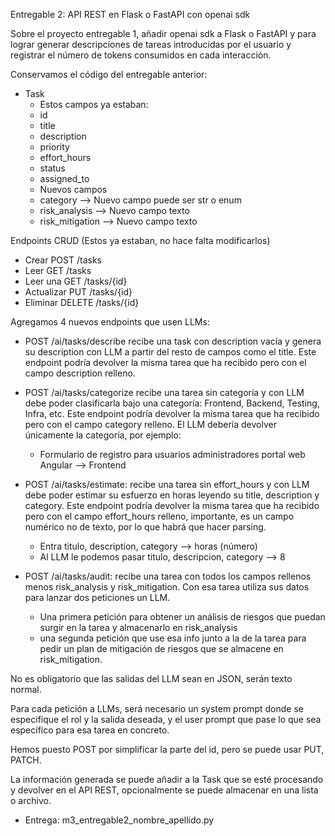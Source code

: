 
Entregable 2: API REST en Flask o FastAPI con openai sdk

Sobre el proyecto entregable 1, añadir openai sdk a Flask o FastAPI y para lograr generar descripciones de tareas introducidas por el usuario y registrar el número de tokens consumidos en cada interacción.

Conservamos el código del entregable anterior:

* Task
    * Estos campos ya estaban:
    * id 
    * title
    * description
    * priority
    * effort_hours
    * status
    * assigned_to
    * Nuevos campos
    * category --> Nuevo campo puede ser str o enum
    * risk_analysis --> Nuevo campo texto
    * risk_mitigation --> Nuevo campo texto

Endpoints CRUD (Estos ya estaban, no hace falta modificarlos)

* Crear POST /tasks
* Leer GET /tasks
* Leer una GET /tasks/{id}
* Actualizar PUT /tasks/{id}
* Eliminar DELETE /tasks/{id}

Agregamos 4 nuevos endpoints que usen LLMs:

* POST /ai/tasks/describe recibe una task con description vacía y genera su description con LLM a partir del resto de campos como el title. Este endpoint podría devolver la misma tarea que ha recibido pero con el campo description relleno.

* POST /ai/tasks/categorize recibe una tarea sin categoría y con LLM debe poder clasificarla bajo una categoría: Frontend, Backend, Testing, Infra, etc. Este endpoint podría devolver la misma tarea que ha recibido pero con el campo category relleno. El LLM debería devolver únicamente la categoría, por ejemplo:
    * Formulario de registro para usuarios administradores portal web Angular --> Frontend

* POST /ai/tasks/estimate: recibe una tarea sin effort_hours y con LLM debe poder estimar su esfuerzo en horas leyendo su title, description y category. Este endpoint podría devolver la misma tarea que ha recibido pero con el campo effort_hours relleno, importante, es un campo numérico no de texto, por lo que habrá que hacer parsing.
    * Entra titulo, description, category --> horas (número)
    * Al LLM le podemos pasar titulo, descripcion, category --> 8

* POST /ai/tasks/audit: recibe una tarea con todos los campos rellenos menos risk_analysis y risk_mitigation. Con esa tarea utiliza sus datos para lanzar dos peticiones un LLM. 
    * Una primera petición para obtener un análisis de riesgos que puedan surgir en la tarea y almacenarlo en risk_analysis
    * una segunda petición que use esa info junto a la de la tarea para pedir un plan de mitigación de riesgos que se almacene en risk_mitigation.

No es obligatorio que las salidas del LLM sean en JSON, serán texto normal.

Para cada petición a LLMs, será necesario un system prompt donde se especifique el rol y la salida deseada, y el user prompt que pase lo que sea específico para esa tarea en concreto.

Hemos puesto POST por simplificar la parte del id, pero se puede usar PUT, PATCH.

La información generada se puede añadir a la Task que se esté procesando y devolver en el API REST, opcionalmente se puede almacenar en una lista o archivo.

* Entrega: m3_entregable2_nombre_apellido.py